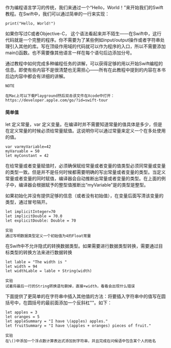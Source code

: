 作为编程语言学习的传统，我们来通过一个“Hello，World！”来开始我们的Swift教程。在Swift中，我们可以通过简单的一行来实现：

```
print("Hello, World!")
```

如果你写过C或者Objective-C， 这个语法看起来并不陌生——在Swift中，这行代码就是一个完整的程序。你不需要为了某些例如input/output操作或者字符串处理引入其他的库。写在顶级作用域的代码就可以作为程序的入口，所以不需要添加main\(\)函数。也不需要像其他语言一样在每个语句后边添加分号。

通过教程中如何完成多种编程任务的讲解，可以获得足够的用以开始Swift编程的信息。即使有些内容不是很清楚也无需担心——所有在此教程中提到的内容在本书后边内容中都会有详细的讲解。

```
NOTE

在Mac上可以下载Playground然后双击该文件在Xcode中打开：https://developer.apple.com/go/?id=swift-tour
```

#### 简单值

let 定义常量，var 定义变量。在编译时并不需要知道常量的值具体是多少，但是在定义常量的时候必须给常量赋值。这说明你可以通过常量来定义一个在多处使用的值。

```
var varmyVariable=42
myVaruable = 50
let myConstant = 42
```

在给常量或者变量赋值时，必须确保赋给常量或者变量的值类型必须同常量或变量的类型一致。但是并不是任何时候都需要明确的写出常量或者变量的类型。当定义常量或者变量的同时赋值，编译器会自动推断出常量或者变量的类型。在上面的例子中，编译器会根据赋予的整型值推断出“myVariable”是的类型是整型。

如果初始化并没有提供足够的信息（或者没有初始值），在变量后面写清该变量的类型，通过冒号隔开。

```
let implicitInteger=70
let implicitDouble = 70.0
let explicitDouble: Double = 70
```

```
实验
通过写明数据类型定义一个初始值为4的Float常量
```

在Swift中不允许隐式的转换数据类型。如果需要进行数据类型转换，需要通过目标类型的转换方法来进行数据转换

```
let lable = "The width is "
let width = 94
let widthLable = lable + String(width)
```

```
实验
试着将最后一行的String转换语句删掉，直接+width，看看会出现什么错误
```

下面提供了更简单的在字符串中插入其他值的方法：将要插入字符串中的值写在圆括号中，在圆括号的最前面添加一个反斜杠"\"。如下：

```
let apples = 3
let oranges = 5
let appleSummary = "I have \(apples) apples."
let fruitSummary = "I have \(apples + oranges) pieces of fruit."
```

```
实验
在\()中添加一个浮点数计算表达式添加到字符串，并且完成在问候语中包含某个人的姓名
```



